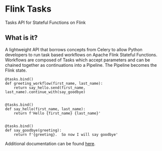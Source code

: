 # Flink Tasks
Tasks API for Stateful Functions on Flink

## What is it?

A lightweight API that borrows concepts from Celery to allow Python developers to run task based workflows on Apache Flink Stateful Functions.  Workflows are composed of Tasks which accept parameters and can be chained together as continuations into a Pipeline.  The Pipeline becomes the Flink state.


```
@tasks.bind()
def greeting_workflow(first_name, last_name):
    return say_hello.send(first_name, last_name).continue_with(say_goodbye)


@tasks.bind()
def say_hello(first_name, last_name):
    return f'Hello {first_name} {last_name}'


@tasks.bind()
def say_goodbye(greeting):
    return f'{greeting}.  So now I will say goodbye'
```


Additional documentation can be found [here](https://fransking.github.io/flink-statefun-tasks).
